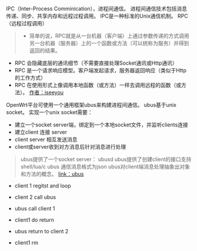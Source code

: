 IPC（Inter-Process Comminication），进程间通信。
进程间通信技术包括消息传递、同步、共享内存和远程过程调用。 IPC是一种标准的Unix通信机制。
RPC（远程过程调用）
> * 简单的说，RPC就是从一台机器（客户端）上通过参数传递的方式调用另一台机器（服务器）上的一个函数或方法（可以统称为服务）并得到返回的结果。
* RPC 会隐藏底层的通讯细节（不需要直接处理Socket通讯或Http通讯）
* RPC 是一个请求响应模型。客户端发起请求，服务器返回响应（类似于Http的工作方式）
* RPC 在使用形式上像调用本地函数（或方法）一样去调用远程的函数（或方法）。
[作者：iseeyou](http://www.zhihu.com/question/25536695/answer/113449098) 

OpenWrt平台可使用一个通用框架ubus来构建进程间通信。
ubus基于unix socket。
实现一个unix socket需要：

* 建立一个socket server端，绑定到一个本地socket文件，并监听clients连接
* 建立client 连接 server
* client server 相互发送消息
* client或server收到对方消息后针对消息进行处理


> ubus提供了一个socket server： ubusd
ubus提供了创建client的接口支持 shell/lua/c
ubus 通信消息格式为json
ubus对client端消息处理抽象出对象和方法的概念。
[link：ubus](https://blog.csdn.net/jasonchen_gbd/article/details/45627967) 

* client 1 regitst and loop

* client 2 call ubus

* ubus call client 1

* client1 do return

* ubus return to client 2

* client1 rm
